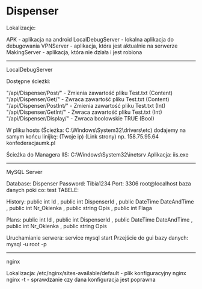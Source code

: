 # Dispenser


Lokalizacje:

APK - aplikacja na android
LocalDebugServer - lokalna aplikacja do debugowania
VPNServer - aplikacja, która jest aktualnie na serwerze
MakingServer - aplikacja, która nie działa i jest robiona

------------------

LocalDebugServer

Dostępne ścieżki:

"/api/Dispenser/Post/" - Zmienia zawartość pliku Test.txt		(Content)
"/api/Dispenser/Get/" - Zwraca zawartość pliku Test.txt  		(Content)
"/api/Dispenser/PostInt/" - Zmienia zawartość pliku Test.txt		(Int)
"/api/Dispenser/GetInt/" -  Zwraca zawartość pliku Test.txt  		(Int)
"/api/Dispenser/Display/" - Zwraca boolowskie TRUE			(Bool)

W pliku hosts (Ścieżka: C:\Windows\System32\drivers\etc) dodajemy na samym końcu linijkę:
(Twoje ip)	(Link strony)
np.
158.75.95.64		konfederacjaumk.pl

Ścieżka do Managera IIS: C:\Windows\System32\inetsrv
Aplikacja: iis.exe

------------------

MySQL Server

Database: Dispenser
Password: Tibia1234
Port: 3306
root@localhost
baza danych póki co: test
TABELE:

History:
		    public int Id , 
        public int DispenserId , 
        public DateTime DateAndTime , 
        public int Nr_Okienka , 
        public string Opis , 
        public int Flaga 
		
Plans:
		    public int Id , 
        public int DispenserId , 
        public DateTime DateAndTime , 
        public int Nr_Okienka , 
        public string Opis


Uruchamianie serwera:
service mysql start
Przejście do gui bazy danych:
mysql -u root -p




------------------

nginx

Lokalizacja: /etc/nginx/sites-available/default - plik konfiguracyjny nginx
nginx -t - sprawdzanie czy dana konfiguracja jest poprawna
